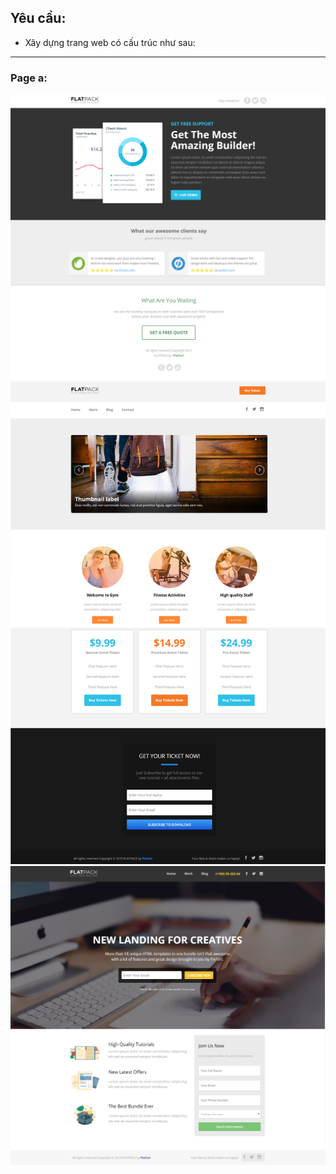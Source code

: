 ## Yêu cầu:

- Xây dựng trang web có cấu trúc như sau:

---

### Page a:

![page a](https://github.com/NguyenPhamQuocHuy-20130283/20130283_npqh_webHomework/blob/main/lab2/page%20a/page%20a.png)
![page b](https://github.com/NguyenPhamQuocHuy-20130283/20130283_npqh_webHomework/blob/main/lab2/page%20b/page%20b.png)
![page c](https://github.com/NguyenPhamQuocHuy-20130283/20130283_npqh_webHomework/blob/main/lab2/page%20c/page%20c.png)
